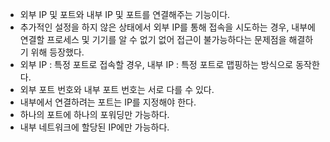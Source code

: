 - 외부 IP 및 포트와 내부 IP 및 포트를 연결해주는 기능이다.
- 추가적인 설정을 하지 않은 상태에서 외부 IP를 통해 접속을 시도하는 경우, 내부에 연결할 프로세스 및 기기를 알 수 없기 없어 접근이 불가능하다는 문제점을 해결하기 위해 등장했다.
- 외부 IP : 특정 포트로 접속할 경우, 내부 IP : 특정 포트로 맵핑하는 방식으로 동작한다.
- 외부 포트 번호와 내부 포트 번호는 서로 다를 수 있다.
- 내부에서 연결하려는 포트는 IP를 지정해야 한다.
- 하나의 포트에 하나의 포워딩만 가능하다.
- 내부 네트워크에 할당된 IP에만 가능하다.
